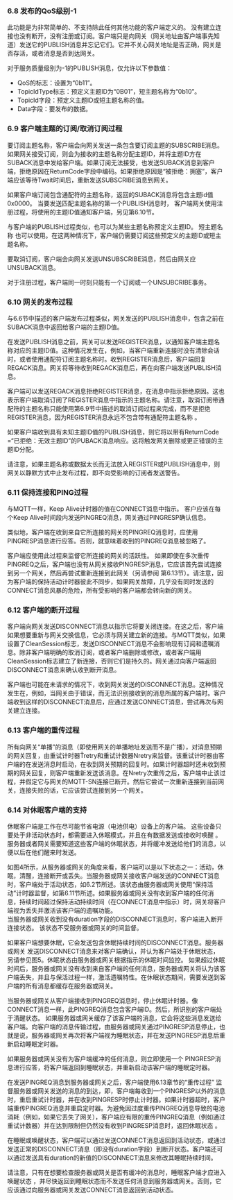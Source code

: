 ### 6.8 发布的QoS级别-1 

此功能是为非常简单的、不支持除此任何其他功能的客户端定义的。 没有建立连接也没有断开，没有注册或订阅。客户端只是向网关（网关地址由客户端事先知道）发送它的PUBLISH消息并忘记它们。它并不关心网关地址是否正确，网关是否存活，或者消息是否到达网关。  

对于服务质量级别为-1的PUBLISH消息，仅允许以下参数值： 
- QoS的标志：设置为“0b11”。
- TopicIdType标志：预定义主题ID为“0B01”，短主题名称为“0b10”。
-  TopicId字段：预定义主题ID或短主题名称的值。
-   Data字段：要发布的数据。 

### 6.9 客户端主题的订阅/取消订阅过程

要订阅主题名称，客户端会向网关发送一条包含要订阅主题的SUBSCRIBE消息。如果网关接受订阅，则会为接收的主题名称分配主题ID，并将主题ID方在SUBACK消息中发给客户端。如果订阅无法接受，也发送SUBACK消息到客户端，拒绝原因在ReturnCode字段中编码。如果拒绝原因是“被拒绝：拥塞”，客户端应该等待Twait时间后，重新发送SUBSCRIBE消息到网关。  

如果客户端订阅包含通配符的主题名称，返回的SUBACK消息将包含主题id值0x0000。 当要发送匹配主题名称的第一个PUBLISH消息时， 客户端网关使用注册过程，将使用的主题ID值通知客户端，另见第6.10节。   

与客户端的PUBLISH过程类似，也可以为某些主题名称预定义主题ID。 短主题名称 也可以使用。在这两种情况下，客户端仍需要订阅这些预定义的主题ID或短主题名称。  

要取消订阅，客户端会向网关发送UNSUBSCRIBE消息，然后由网关应 UNSUBACK消息。   

对于注册过程，客户端同一时刻只能有一个订阅或一个UNSUBCRIBE事务。  

### 6.10 网关的发布过程

与6.6节中描述的客户端发布过程类似，网关发送的PUBLISH消息中，包含之前在SUBACK消息中返回给客户端的主题ID值。   

在发送PUBLISH消息之前，网关可以发送REGISTER消息，以通知客户端主题名称对应的主题ID值。这种情况发生在，例如，当客户端重新连接时没有清除会话时，或者使用通配符订阅主题名称时。收到REGISTER消息后，客户端回复REGACK消息。网关将等待收到REGACK消息后，再在向客户端发送PUBLISH消息。  

客户端可以发送REGACK消息拒绝REGISTER消息，在消息中指示拒绝原因。这也表示客户端取消订阅了REGISTER消息中指示的主题名称。请注意，取消订阅带通配符的主题名称只能使用第6.9节中描述的取消订阅过程来完成，而不是拒绝REGISTER消息，因为REGISTER消息永远不包含带有通配符主题名称 。  

如果客户端收到具有未知主题ID值的PUBLISH消息，则它将以带有ReturnCode =“已拒绝：无效主题ID”的PUBACK消息响应。这将触发网关删除或更正错误的主题ID分配。  

请注意，如果主题名称或数据太长而无法放入REGISTER或PUBLISH消息中，则网关以静默方式中止发布过程，即不向受影响的订阅者发送警告。  

### 6.11 保持连接和PING过程 

与MQTT一样，Keep Alive计时器的值在CONNECT消息中指示。 客户应该在每个Keep Alive时间段内发送PINGREQ消息，网关通过PINGRESP确认信息。  

类似地，客户端在收到来自它所连接的网关的PINGREQ消息时，应使用PINGRESP消息进行应答。否则，就意味着收到的PINGREQ消息被忽略了。  

客户端应使用此过程来监督它所连接的网关的活跃性。 如果即使在多次重传PINGREQ之后，客户端也没有从网关接收PINGRESP消息，它应该首先尝试连接到另一个网关，然后再尝试重新连接到此网关（另请参阅 第6.13节）。请注意，因为客户端的保持活动计时器彼此不同步，如果网关故障，几乎没有同时发送的CONNECT消息风暴的危险，所有受影响的客户端都会转向新的网关。  

### 6.12 客户端的断开过程

客户端向网关发送DISCONNECT消息以指示它将要关闭连接。在这之后，客户端如果想要重新与网关交换信息，它必须与网关建立新的连接。与MQTT类似，如果设置了CleanSession标志，发送DISCONNECT消息不会影响现有订阅和遗嘱消息。除非客户端明确的取消订阅，或者客户端删除或修改，或者客户端用CleanSession标志建立了新连接，否则它们是持久的。网关通过向客户端返回DISCONNECT消息来确认收到断开消息。  

客户端也可能在未请求的情况下，收到网关发送的DISCONNECT消息。这种情况发生在，例如，当网关由于错误，而无法识别接收到的消息所属的客户端时。客户端收到这样的DISCONNECT消息后，应通过发送CONNECT消息，尝试再次与网关建立连接。  

### 6.13 客户端的重传过程 

所有向网关“单播”的消息（即使用网关的单播地址发送而不是广播），对消息预期的网关回复，由重试计时器Ťretry和重试计数器Nretry来监督。该重试计时器由客户端的在发送消息时启动，在收到网关预期的回复时。如果计时器超时还未收到预期的网关回复，则客户端重新发送该消息。在Nretry次重传之后，客户端中止该过程，并假定它与网关的MQTT-SN连接已断开。然后它尝试一次重新连接到当前网关，连接失败的话，它应该尝试连接到另一个网关。  

### 6.14 对休眠客户端的支持 

休眠客户端是工作在尽可能节省电源（电池供电）设备上的客户端。 这些设备只要处于非活动状态时，都需要进入休眠模式，并且在有数据发送或接收时唤醒 。服务器或者网关需要知道这些客户端的休眠状态，并将缓冲发送给他们的消息，以便以后在他们醒来时发送。  

如图4所示，从服务器或网关的角度来看，客户端可以是以下状态之一：活动，休眠，清醒，连接断开或丢失。当服务器或网关接收客户端发送的CONNECT消息时，客户端处于活动状态，如6.2节所述。该状态由服务器或网关使用“保持活动”计时器监督，如第6.11节所述。如果服务器或网关没有收到客户端的任何消息，持续时间超过保持活动持续时间（在CONNECT消息中指示）时，网关将客户端视为丢失并激活该客户端的遗嘱功能。  
当服务器或网关收到没有duration字段的DISCONNECT消息时，客户端进入断开连接状态。 该状态不受服务器或网关的时间监督。  

如果客户端想要休眠，它会发送包含休眠持续时间的DISCONNECT消息。服务器或网关 发送DISCONNECT消息来对客户端确认，并认为客户端处于休眠状态， 另请参见图5。休眠状态由服务器或网关根据指示的休眠时间监控。 如果超过休眠时间后，服务器或网关没有收到来自客户端的任何消息，服务器或网关将认为该客户端丢失，并且与保活过程一样，激活遗嘱特性。在休眠状态期间，需要发送到客户端的所有消息都缓存在服务器或网关。  

当服务器或网关从客户端接收到PINGREQ消息时，停止休眠计时器。像CONNECT消息一样，此PINGREQ消息包含客户端ID。然后，所识别的客户端处于清醒状态。 如果服务器或网关缓存了该客户端的消息，它会将这些消息发送给客户端。向客户端的消息传输过程，由服务器或网关通过PINGRESP消息停止，也就是说，服务器或网关再次将客户端视为睡眠状态，并在发送PINGRESP消息后重新启动睡眠定时器。  

如果服务器或网关没有为客户端缓冲的任何消息，则立即使用一个 PINGRESP消息进行应答，将客户端返回到睡眠状态，并重新启动该客户端的睡眠定时器。  

在发送PINGREQ消息到服务器或网关之后，客户端使用6.13章节的“重传过程” 监督服务器或网关发送的消息的到达，即，客户端每收到一个PINGRESP以外的消息时，重启重试计时器，并在收到PINGRESP时停止计时器。如果计时器超时，客户端重传PINGREQ消息并重启定时器。为避免因过度重传PINGREQ消息导致的电池消耗（例如，如果它丢失了网关），客户端应有限的重传PINGREQ消息（例如通过重试计数器）并在达到限制但仍然没有收到PINGRESP消息时，返回休眠状态 。  

在睡眠或唤醒状态，客户端可以通过发送CONNECT消息返回到活动状态，或通过发送正常的DISCONNECT消息（即没有duration字段）到断开状态。客户端还可以通过发送具有duration的新值的DISCONNECT消息来修改其睡眠持续时间。  

请注意，只有在想要检查服务器或网关是否有缓冲的消息时，睡眠客户端才应进入唤醒状态 ，并尽快返回到睡眠状态而不发送任何消息到服务器或网关。否则，它应该通过向服务器或网关发送CONNECT消息返回到活动状态。  

